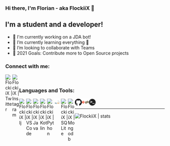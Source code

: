 ### Hi there, I'm Florian - aka FlockiiX 👋

## I'm a student and a developer!
- 🔭 I'm currently working on a JDA bot!
- 🌱 I’m currently learning everything 🤣
- 👯 I’m looking to collaborate with Teams
- 🥅 2021 Goals: Contribute more to Open Source projects

### Connect with me:
[<img align="left" alt="FlockiiX | Twitter" width="22px" src="https://camo.githubusercontent.com/395dda360ae28377b7c3247581a88b20573883519c2be833cb64fbb37dcbcc1a/68747470733a2f2f63646e2e6a7364656c6976722e6e65742f6e706d2f73696d706c652d69636f6e734076332f69636f6e732f747769747465722e737667" />](https://twitter.com/FlockiiX)
[<img align="left" alt="FlockiiX | Instagram" width="22px" src="https://camo.githubusercontent.com/c80f9763ed06d4ab9fbcc1a74b8b74cd95e4c7f82d3f1f70233994f236a0faeb/68747470733a2f2f63646e2e6a7364656c6976722e6e65742f6e706d2f73696d706c652d69636f6e734076332f69636f6e732f696e7374616772616d2e737667" />](https://www.instagram.com/flockiix/)

<br />

### Languages and Tools:
<img align="left" alt="FlockiiX | Ij" width="22px" src="https://camo.githubusercontent.com/b9263a24e4fed59f6db0916940b95f9cecfd030b5f0b2765654e1784ab908079/68747470733a2f2f63646e2e69636f6e73636f75742e636f6d2f69636f6e2f667265652f706e672d3531322f696e74656c6c696a2d696465612d3536393139392e706e67" />
<img align="left" alt="FlockiiX | VSCode" width="22px" src="https://upload.wikimedia.org/wikipedia/commons/thumb/9/9a/Visual_Studio_Code_1.35_icon.svg/1024px-Visual_Studio_Code_1.35_icon.svg.png" />
<img align="left" alt="FlockiiX | Java" width="22px" src="https://cdn.iconscout.com/icon/free/png-512/java-43-569305.png" />
<img align="left" alt="FlockiiX | Kotlin" width="22px" src="https://kotlinlang.org/assets/images/open-graph/kotlin_250x250.png" />
<img align="left" alt="FlockiiX | Python" width="22px" src="https://cdn3.iconfinder.com/data/icons/logos-and-brands-adobe/512/267_Python-512.png" />
<img align="left" alt="FlockiiX | MySQL" width="22px" src="https://raw.githubusercontent.com/github/explore/80688e429a7d4ef2fca1e82350fe8e3517d3494d/topics/mysql/mysql.png" />
<img align="left" alt="FlockiiX | SQLite" width="22px" src="https://upload.wikimedia.org/wikipedia/commons/thumb/9/97/Sqlite-square-icon.svg/1200px-Sqlite-square-icon.svg.png" />
<img align="left" alt="FlockiiX | Mongodb" width="22px" src="https://cdn.iconscout.com/icon/free/png-512/mongodb-226029.png" />
<img align="left" alt="FlockiiX | Github" width="22px" src="https://raw.githubusercontent.com/github/explore/78df643247d429f6cc873026c0622819ad797942/topics/github/github.png" />
<img align="left" alt="FlockiiX | Git" width="22px" src="https://raw.githubusercontent.com/github/explore/80688e429a7d4ef2fca1e82350fe8e3517d3494d/topics/git/git.png" />
<img align="left" alt="FlockiiX | Terminal" width="22px" src="https://raw.githubusercontent.com/github/explore/80688e429a7d4ef2fca1e82350fe8e3517d3494d/topics/terminal/terminal.png" />

<br />

___


<img align="left" alt="FlockiiX | stats" src="https://github-readme-stats.vercel.app/api?username=FlockiiX&show_icons=true&hide_border=true" />
